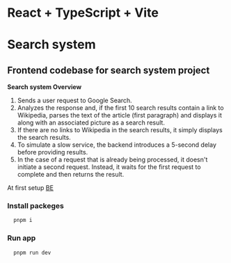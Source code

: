 # React + TypeScript + Vite

# Search system

## Frontend codebase for search system project

<p><strong>Search system Overview</strong></p>

<ol>
  <li>Sends a user request to Google Search.</li>
  <li>Analyzes the response and, if the first 10 search results contain a link to Wikipedia, parses the text of the article (first paragraph) and displays it along with an associated picture as a search result.</li>
  <li>If there are no links to Wikipedia in the search results, it simply displays the search results.</li>
  <li>To simulate a slow service, the backend introduces a 5-second delay before providing results.</li>
  <li>In the case of a request that is already being processed, it doesn't initiate a second request. Instead, it waits for the first request to complete and then returns the result.</li>
</ol>

At first setup [BE](https://github.com/andrii-bassarab/serch-system-backend)

### Install packeges

```bash
  pnpm i
```

### Run app

```bash
  pnpm run dev
```
